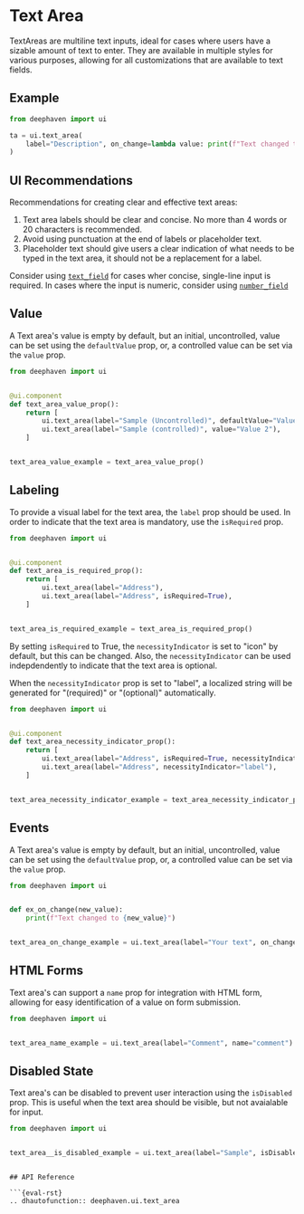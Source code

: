 # Text Area

TextAreas are multiline text inputs, ideal for cases where users have a sizable amount of text to enter. They are available in multiple styles for various purposes, allowing for all customizations that are available to text fields.

## Example

```python
from deephaven import ui

ta = ui.text_area(
    label="Description", on_change=lambda value: print(f"Text changed to {value}")
)
```

## UI Recommendations

Recommendations for creating clear and effective text areas:

1. Text area labels should be clear and concise. No more than 4 words or 20 characters is recommended.
2. Avoid using punctuation at the end of labels or placeholder text. 
3. Placeholder text should give users a clear indication of what needs to be typed in the text area, it should not be a replacement for a label.

Consider using [`text_field`](./text_field.md) for cases wher concise, single-line input is required. In cases where the input is numeric, consider using [`number_field`](./number_field.md) 


## Value

A Text area's value is empty by default, but an initial, uncontrolled, value can be set using the `defaultValue` prop, or, a controlled value can be set via the `value` prop.

```python
from deephaven import ui


@ui.component
def text_area_value_prop():
    return [
        ui.text_area(label="Sample (Uncontrolled)", defaultValue="Value 1"),
        ui.text_area(label="Sample (controlled)", value="Value 2"),
    ]


text_area_value_example = text_area_value_prop()
```

## Labeling

To provide a visual label for the text area, the `label` prop should be used. In order to indicate that the text area is mandatory, use the `isRequired` prop. 

```python
from deephaven import ui


@ui.component
def text_area_is_required_prop():
    return [
        ui.text_area(label="Address"),
        ui.text_area(label="Address", isRequired=True),
    ]


text_area_is_required_example = text_area_is_required_prop()
```

By setting `isRequired` to True, the `necessityIndicator` is set to "icon" by default, but this can be changed. Also, the `necessityIndicator` can be used indepdendently to indicate that the text area is optional.

When the `necessityIndicator` prop is set to "label", a localized string will be generated for "(required)" or "(optional)" automatically.

```python
from deephaven import ui


@ui.component
def text_area_necessity_indicator_prop():
    return [
        ui.text_area(label="Address", isRequired=True, necessityIndicator="label"),
        ui.text_area(label="Address", necessityIndicator="label"),
    ]


text_area_necessity_indicator_example = text_area_necessity_indicator_prop()
```

## Events

A Text area's value is empty by default, but an initial, uncontrolled, value can be set using the `defaultValue` prop, or, a controlled value can be set via the `value` prop.

```python
from deephaven import ui


def ex_on_change(new_value):
    print(f"Text changed to {new_value}")


text_area_on_change_example = ui.text_area(label="Your text", on_change=ex_on_change)
```

## HTML Forms

Text area's can support a `name` prop for integration with HTML form, allowing for easy identification of a value on form submission.

```python
from deephaven import ui


text_area_name_example = ui.text_area(label="Comment", name="comment")
```

## Disabled State

Text area's can be disabled to prevent user interaction using the `isDisabled` prop. This is useful when the text area should be visible, but not avaialable for input.

```python
from deephaven import ui


text_area__is_disabled_example = ui.text_area(label="Sample", isDisabled=True)
```

```

## API Reference

```{eval-rst}
.. dhautofunction:: deephaven.ui.text_area
```
